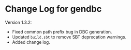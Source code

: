 # Change Log for gendbc

Version 1.3.2:

- Fixed common path prefix bug in DBC generation.
- Updated `build.sbt` to remove SBT deprecation warnings.
- Added change log.
